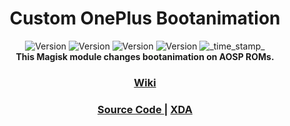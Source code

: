 <h1 align="center">Custom OnePlus Bootanimation</h1>

<div align="center">
  <!-- Blue OOS 12 Version -->
    <img src="https://img.shields.io/badge/Version-v1.8-blue.svg?longCache=true&style=popout-square"
      alt="Version" />
  <!-- Stock OOS 12 Version -->
    <img src="https://img.shields.io/badge/Version-v3-red.svg?longCache=true&style=popout-square"
      alt="Version" />
  <!-- Blue OOS 11 Version -->
    <img src="https://img.shields.io/badge/Version-v1.5-blue.svg?longCache=true&style=popout-square"
      alt="Version" />
  <!-- Stock OOS 11 Version -->
    <img src="https://img.shields.io/badge/Version-v2-red.svg?longCache=true&style=popout-square"
      alt="Version" />
  <!-- Last Updated -->
    <img src="https://img.shields.io/badge/Updated-26th, January, 2024-green.svg?longCache=true&style=flat-square"
      alt="_time_stamp_" /></div>

<div align="center">
  <strong>This Magisk module changes bootanimation on AOSP ROMs.  
    <h3><a href="https://github.com/ExtNinja2099/OPCustomBoot/wiki">Wiki</a></h3>
</div>

<div align="center">
  <h3>
    <a href="https://github.com/Zackptg5/MMT-Extended">
      Source Code
    </a>
    <span> | </span>
    <a href="https://xdaforums.com/t/mod-boot-animation-blue-oneplus-boot-animation-for-oneplus-8-pro.4353005">
      XDA
    </a>
  </h3>
</div>
